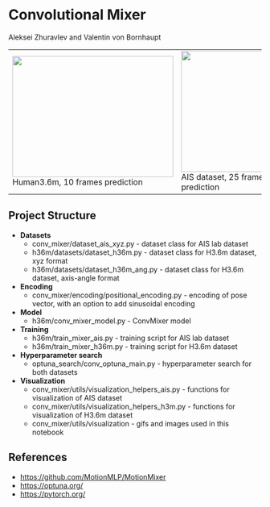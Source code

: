 
# Convolutional Mixer

Aleksei Zhuravlev and Valentin von Bornhaupt

<table>
  <tr>
    <td><img src="visualization/best_model_h36m/walking_1_10.gif" width="320" height="240"><br />Human3.6m, 10 frames prediction</td>
    <td><img src="visualization/best_model_ais_autoregressive/2021-08-04-singlePerson_001_20_10.gif" width="320" height="240"><br />AIS dataset, 25 frames autoregressive prediction</td>
    </tr>
</table>

## Project Structure

* **Datasets**
  - conv_mixer/dataset_ais_xyz.py - dataset class for AIS lab dataset
  - h36m/datasets/dataset_h36m.py - dataset class for H3.6m dataset, xyz format
  - h36m/datasets/dataset_h36m_ang.py - dataset class for H3.6m dataset, axis-angle format
* **Encoding**
  - conv_mixer/encoding/positional_encoding.py - encoding of pose vector, with an option to add sinusoidal encoding
* **Model**
  - h36m/conv_mixer_model.py - ConvMixer model
* **Training**
  - h36m/train_mixer_ais.py - training script for AIS lab dataset
  - h36m/train_mixer_h36m.py - training script for H3.6m dataset
* **Hyperparameter search**
  - optuna_search/conv_optuna_main.py - hyperparameter search for both datasets
* **Visualization**
  - conv_mixer/utils/visualization_helpers_ais.py - functions for visualization of AIS dataset
  - conv_mixer/utils/visualization_helpers_h3m.py - functions for visualization of H3.6m dataset
  - conv_mixer/utils/visualization - gifs and images used in this notebook

## References

- https://github.com/MotionMLP/MotionMixer
- https://optuna.org/
- https://pytorch.org/

